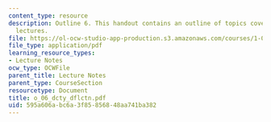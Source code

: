 ```yaml
---
content_type: resource
description: Outline 6. This handout contains an outline of topics covered in course
  lectures.
file: https://ol-ocw-studio-app-production.s3.amazonaws.com/courses/1-054-mechanics-and-design-of-concrete-structures-spring-2004/595a606abc6a3f85856848aa741ba382_o_06_dcty_dflctn.pdf
file_type: application/pdf
learning_resource_types:
- Lecture Notes
ocw_type: OCWFile
parent_title: Lecture Notes
parent_type: CourseSection
resourcetype: Document
title: o_06_dcty_dflctn.pdf
uid: 595a606a-bc6a-3f85-8568-48aa741ba382
---
```

